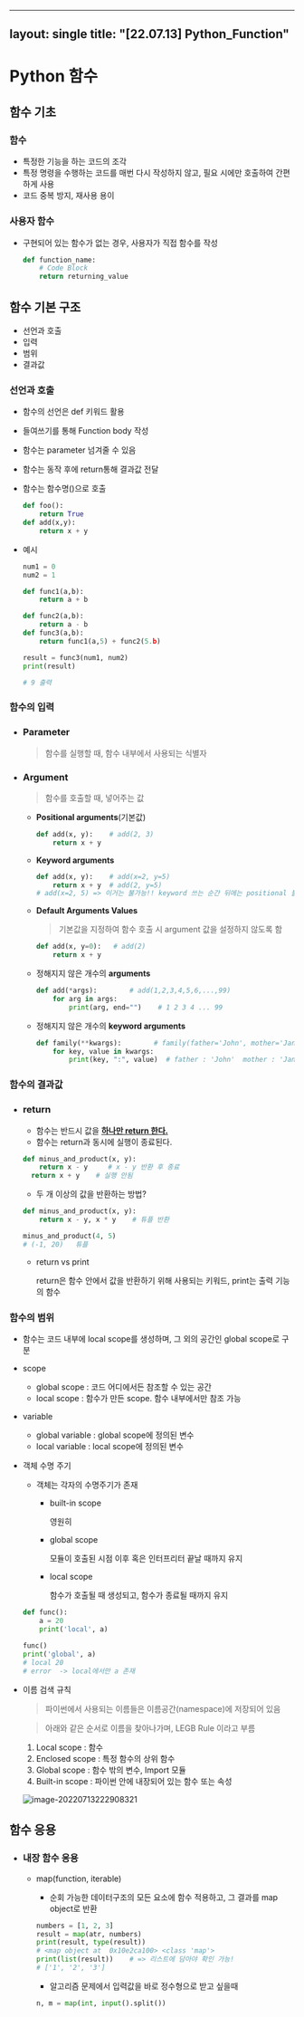 
---
layout: single
title: "[22.07.13] Python_Function"
---

# Python 함수



## 함수 기초

### 함수

- 특정한 기능을 하는 코드의 조각
-  특정 명령을 수행하는 코드를 매번 다시 작성하지 않고, 필요 시에만 호출하여 간편하게 사용
-  코드 중복 방지, 재사용 용이

### 사용자 함수

- 구현되어 있는 함수가 없는 경우, 사용자가 직접 함수를 작성

  ```python
  def function_name:
      # Code Block
      return returning_value
  ```



## 함수 기본 구조

- 선언과 호출
- 입력
- 범위
- 결과값

### 선언과 호출

- 함수의 선언은 def 키워드 활용

- 들여쓰기를 통해 Function body 작성

- 함수는 parameter 넘겨줄 수 있음

- 함수는 동작 후에 return통해 결과값 전달

- 함수는 함수명()으로 호출

  ```python
  def foo():
      return True
  def add(x,y):
      return x + y
  ```

- 예시

  ```python
  num1 = 0
  num2 = 1
  
  def func1(a,b):
      return a + b
  
  def func2(a,b):
      return a - b
  def func3(a,b):
      return func1(a,5) + func2(5.b)
  
  result = func3(num1, num2)
  print(result)
  
  # 9 출력
  ```



### 함수의 입력

- ### Parameter

  > 함수를 실행할 때, 함수 내부에서 사용되는 식별자

- ### Argument

  > 함수를 호출할 때, 넣어주는 값

  - **Positional arguments**(기본값)

    ```python
    def add(x, y):    # add(2, 3)
        return x + y
    ```

  - **Keyword arguments**

    ```python
    def add(x, y):    # add(x=2, y=5)
        return x + y  # add(2, y=5)
    # add(x=2, 5) => 이거는 불가능!! keyword 쓰는 순간 뒤에는 positional 불가
    ```

    

  - **Default Arguments Values**
  
    > 기본값을 지정하여 함수 호출 시 argument 값을 설정하지 않도록 함
  
    ```python
    def add(x, y=0):   # add(2)
        return x + y
    ```
  
  - 정해지지 않은 개수의 **arguments**
  
    ```python
    def add(*args):        # add(1,2,3,4,5,6,...,99)
        for arg in args:
        	print(arg, end="")    # 1 2 3 4 ... 99
    ```
  
  - 정해지지 않은 개수의 **keyword arguments**
  
    ```python
    def family(**kwargs):        # family(father='John', mother='Jane')
        for key, value in kwargs:
            print(key, ":", value)  # father : 'John'  mother : 'Jane'
    ```
  
    

### 함수의 결과값

- ### return

  - 함수는 반드시 값을 **<u>하나만 return 한다.</u>**
  - 함수는 return과 동시에 실행이 종료된다.

  ```python
  def minus_and_product(x, y):
      return x - y     # x - y 반환 후 종료
  	return x + y    # 실행 안됨
  ```

  - 두 개 이상의 값을 반환하는 방법?

  ```python
  def minus_and_product(x, y):
      return x - y, x * y    # 튜플 반환
  
  minus_and_product(4, 5)   
  # (-1, 20)   튜플
  ```

  - return vs print

    return은 함수 안에서 값을 반환하기 위해 사용되는 키워드, print는 출력 기능의 함수

### 함수의 범위

- 함수는 코드 내부에 local scope를 생성하며, 그 외의 공간인 global scope로 구분

- scope

  - global scope : 코드 어디에서든 참조할 수 있는 공간
  - local scope : 함수가 만든 scope. 함수 내부에서만 참조 가능

- variable

  - global variable : global scope에 정의된 변수
  - local variable : local scope에 정의된 변수

- 객체 수명 주기

  - 객체는 각자의 수명주기가 존재

    - built-in scope

      영원히

    - global scope

      모듈이 호출된 시점 이후 혹은 인터프리터 끝날 때까지 유지

    - local scope

      함수가 호출될 때 생성되고, 함수가 종료될 때까지 유지

  ```python
  def func():
      a = 20
      print('local', a)
      
  func()
  print('global', a)
  # local 20
  # error  -> local에서만 a 존재
  ```

- 이름 검색 규칙

  > 파이썬에서 사용되는 이름들은 이름공간(namespace)에 저장되어 있음

  > 아래와 같은 순서로 이름을 찾아나가며, LEGB Rule 이라고 부름

  1. Local scope : 함수
  2. Enclosed scope : 특정 함수의 상위 함수
  3. Global scope : 함수 밖의 변수, Import 모듈
  4. Built-in scope : 파이썬 안에 내장되어 있는 함수 또는 속성

  ![image-20220713222908321](https://github.com/hvvany/hvvany.github.io/blob/master/_posts/2022-07-13-function.assets/image-20220713222908321.png?raw=true)



## 함수 응용

- ### 내장 함수 응용

  - map(function, iterable)

    - 순회 가능한 데이터구조의 모든 요소에 함수 적용하고, 그 결과를 map object로 반환

    ```python
    numbers = [1, 2, 3]
    result = map(atr, numbers)
    print(result, type(result))
    # <map object at  0x10e2ca100> <class 'map'>
    print(list(result))    # => 리스트에 담아야 확인 가능!
    # ['1', '2', '3']
    ```

    - 알고리즘 문제에서 입력값을 바로 정수형으로 받고 싶을때

    ```python
    n, m = map(int, input().split())
    ```

    
